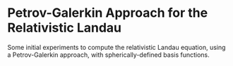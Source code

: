 # Petrov-Galerkin Approach for the Relativistic Landau

Some initial experiments to compute the relativistic Landau equation, using a Petrov-Galerkin approach, with spherically-defined basis functions.

